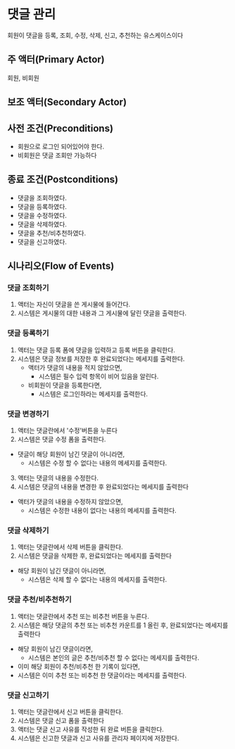 # 댓글 관리
회원이 댓글을 등록, 조회, 수정, 삭제, 신고, 추천하는 유스케이스이다

## 주 액터(Primary Actor)
회원, 비회원

## 보조 액터(Secondary Actor)

## 사전 조건(Preconditions)
- 회원으로 로그인 되어있어야 한다.
- 비회원은 댓글 조회만 가능하다

## 종료 조건(Postconditions)
- 댓글을 조회하였다.
- 댓글을 등록하였다.
- 댓글을 수정하였다.
- 댓글을 삭제하였다.
- 댓글을 추천/비추천하였다.
- 댓글을 신고하였다.

## 시나리오(Flow of Events)

### 댓글 조회하기
1. 액터는 자신이 댓글을 쓴 게시물에 들어간다.
2. 시스템은 게시물의 대한 내용과 그 게시물에 달린 댓글을 출력한다.

### 댓글 등록하기
1. 액터는 댓글 등록 폼에 댓글을 입력하고 등록 버튼을 클릭한다.
4. 시스템은 댓글 정보를 저장한 후 완료되었다는 메세지를 출력한다.
    - 액터가 댓글의 내용을 적지 않았으면,
      - 시스템은 필수 입력 항목이 비어 있음을 알린다.
    - 비회원이 댓글을 등록한다면,
      - 시스템은 로그인하라는 메세지를 출력한다.
      
### 댓글 변경하기
1. 액터는 댓글란에서 '수정'버튼을 누른다
2. 시스템은 댓글 수정 폼을 출력한다.
  - 댓글이 해당 회원이 남긴 댓글이 아니라면,
    - 시스템은 수정 할 수 없다는 내용의 메세지를 출력한다. 
3. 액터는 댓글의 내용을 수정한다.
4. 시스템은 댓글의 내용을 변경한 후 완료되었다는 메세지를 출력한다
  - 액터가 댓글의 내용을 수정하지 않았으면,
    - 시스템은 수정한 내용이 없다는 내용의 메세지를 출력한다.
      
### 댓글 삭제하기
1. 액터는 댓글란에서 삭제 버튼을 클릭한다.
2. 시스템은 댓글을 삭제한 후, 완료되었다는 메세지를 출력한다
  - 해당 회원이 남긴 댓글이 아니라면,
    - 시스템은 삭제 할 수 없다는 내용의 메세지를 출력한다.

### 댓글 추천/비추천하기
1. 액터는 댓글란에서 추천 또는 비추천 버튼을 누른다.
2. 시스템은 해당 댓글의 추천 또는 비추천 카운트를 1 올린 후, 완료되었다는 메세지를 출력한다
  - 해당 회원이 남긴 댓글이라면,
    - 시스템은 본인의 글은 추천/비추천 할 수 없다는 메세지를 출력한다.
  - 이미 해당 회원이 추천/비추천 한 기록이 있다면,
   - 시스템은 이미 추천 또는 비추천 한 댓글이라는 메세지를 출력한다.
     
### 댓글 신고하기
1. 액터는 댓글란에서 신고 버튼을 클릭한다.
2. 시스템은 댓글 신고 폼을 출력한다
3. 액터는 댓글 신고 사유를 작성한 뒤 완료 버튼을 클릭한다.
4. 시스템은 신고한 댓글과 신고 사유를 관리자 페이지에 저장한다. 
      